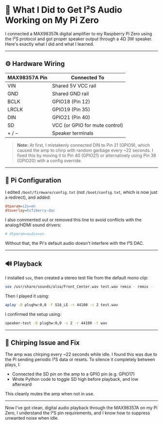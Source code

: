 # 🧾 What I Did to Get I²S Audio Working on My Pi Zero

I connected a MAX98357A digital amplifier to my Raspberry Pi Zero using the I²S protocol and got proper speaker output through a 4Ω 3W speaker. Here's exactly what I did and what I learned.

---

## ⚙️ Hardware Wiring

| MAX98357A Pin | Connected To                        |
|--------------|-------------------------------------|
| VIN          | Shared 5V VCC rail                  |
| GND          | Shared GND rail                     |
| BCLK         | GPIO18 (Pin 12)                     |
| LRCLK        | GPIO19 (Pin 35)                     |
| DIN          | GPIO21 (Pin 40)                     |
| SD           | VCC (or GPIO for mute control)      |
| + / −        | Speaker terminals                   |

> **Note:** At first, I mistakenly connected DIN to Pin 21 (GPIO9), which caused the amp to chirp with random garbage every ~22 seconds. I fixed this by moving it to Pin 40 (GPIO21) or alternatively using Pin 38 (GPIO20) with a config override.

---

## 📂 Pi Configuration

I edited `/boot/firmware/config.txt` (not `/boot/config.txt`, which is now just a redirect), and added:

```ini
dtparam=i2s=on
dtoverlay=hifiberry-dac
```

I also commented out or removed this line to avoid conflicts with the analog/HDMI sound drivers:

```ini
# dtparam=audio=on
```

Without that, the Pi's default audio doesn't interfere with the I²S DAC.

---

## 🔊 Playback

I installed `sox`, then created a stereo test file from the default mono clip:

```bash
sox /usr/share/sounds/alsa/Front_Center.wav test.wav remix - remix -
```

Then I played it using:

```bash
aplay -D plughw:0,0 -f S16_LE -r 44100 -c 2 test.wav
```

I confirmed the setup using:

```bash
speaker-test -D plughw:0,0 -c 2 -r 44100 -t wav
```

---

## 🐞 Chirping Issue and Fix

The amp was chirping every ~22 seconds while idle. I found this was due to the Pi sending periodic I²S data or resets. To silence it completely between plays, I:

- Connected the SD pin on the amp to a GPIO pin (e.g. GPIO17)
- Wrote Python code to toggle SD high before playback, and low afterward

This cleanly mutes the amp when not in use.

---

Now I've got clean, digital audio playback through the MAX98357A on my Pi Zero, I understand the I²S pin requirements, and I know how to suppress unwanted noise when idle.